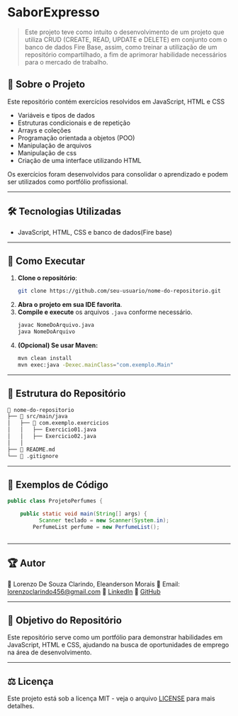  # SaborExpresso

> Este projeto teve como intuito o desenvolvimento de um projeto que utiliza CRUD (CREATE, READ, UPDATE e DELETE) em conjunto com o banco de dados Fire Base, assim, como treinar a utilização de um repositório compartilhado, a fim de aprimorar habilidade necessários para o mercado de trabalho.

## 📌 Sobre o Projeto

Este repositório contém exercícios resolvidos em JavaScript, HTML e CSS

- Variáveis e tipos de dados
- Estruturas condicionais e de repetição
- Arrays e coleções
- Programação orientada a objetos (POO)
- Manipulação de arquivos
- Manipulação de css
- Criação de uma interface utilizando HTML

Os exercícios foram desenvolvidos para consolidar o aprendizado e podem ser utilizados como portfólio profissional.

---
## 🛠️ Tecnologias Utilizadas

- JavaScript, HTML, CSS e banco de dados(Fire base)

---

## 🚀 Como Executar

1. **Clone o repositório**:
   ```bash
   git clone https://github.com/seu-usuario/nome-do-repositorio.git
   ```
2. **Abra o projeto em sua IDE favorita**.
3. **Compile e execute** os arquivos `.java` conforme necessário.
   ```bash
   javac NomeDoArquivo.java
   java NomeDoArquivo
   ```
4. **(Opcional) Se usar Maven:**
   ```bash
   mvn clean install
   mvn exec:java -Dexec.mainClass="com.exemplo.Main"
   ```
---
## 📂 Estrutura do Repositório

```bash
📂 nome-do-repositorio
├── 📁 src/main/java
│   ├── 📁 com.exemplo.exercicios
│   │   ├── Exercicio01.java
│   │   ├── Exercicio02.java
│   │
├── 📄 README.md
└── 📄 .gitignore
```
---
## 📖 Exemplos de Código

```java
public class ProjetoPerfumes {

    public static void main(String[] args) {
          Scanner teclado = new Scanner(System.in);
        PerfumeList perfume = new PerfumeList();
        

```
---
## 🏆 Autor

👤 Lorenzo De Souza Clarindo, Eleanderson Morais
📧 Email: lorenzoclarindo456@gmail.com
🔗 [LinkedIn](https://www.linkedin.com/in/lorenzo-clarindo-022a72324/)
🔗 [GitHub](https://github.com/xLorenzoSCx)

---



## 🎯 Objetivo do Repositório

Este repositório serve como um portfólio para demonstrar habilidades em JavaScript, HTML e CSS, ajudando na busca de oportunidades de emprego na área de desenvolvimento.

---

## ⚖️ Licença

Este projeto está sob a licença MIT - veja o arquivo [LICENSE](LICENSE) para mais detalhes.

